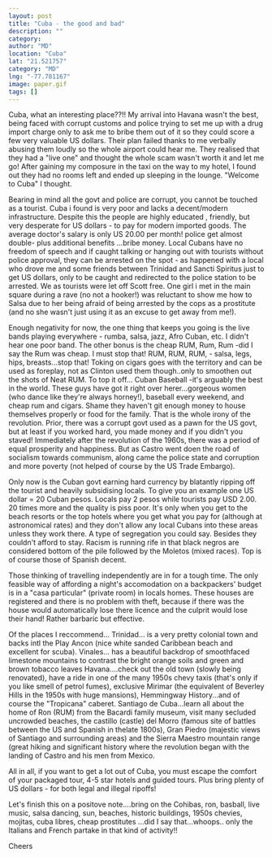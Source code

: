 ```yaml
---
layout: post
title: "Cuba - the good and bad"
description: ""
category:
author: "MD"
location: "Cuba"
lat: "21.521757"
category: "MD"
lng: "-77.781167"
image: paper.gif
tags: []
---
```



Cuba, what an interesting place??!!
My arrival into Havana wasn't the best, being faced with 
corrupt 
customs and police trying to set me up with a drug import 
charge only 
to ask me to bribe them out of it so they could score a few 
very 
valuable US dollars. Their plan failed thanks to me 
verbally abusing 
them loudly so the whole airport could hear me. They 
realised that 
they had a "live one" and thought the whole scam wasn't 
worth it and 
let me go! After gaining my composure in the taxi on the 
way to my 
hotel, I found out they had no rooms left and ended up 
sleeping in the lounge. "Welcome to Cuba" I thought.

Bearing in mind all the govt and police are corrupt, you 
cannot be touched as a tourist. Cuba i found is very poor 
and lacks a decent/modern infrastructure. Despite this the 
people are highly educated , friendly, but very desperate 
for US dollars - to pay for modern imported goods. The 
average doctor's salary is only US 20.00 per month! police 
get almost double- plus additional benefits ...bribe money. 
Local Cubans have no freedom of speech and if caught 
talking or hanging out with tourists without police 
approval, they can be arrested on the spot - as happened 
with a local who drove me and some friends between Trinidad 
and Sancti Spiritus just to get US dollars, only to be 
caught and redirected to the police station to be arrested. 
We as tourists were let off Scott free. One girl i met in 
the main square during a rave (no not a hooker!) was 
reluctant to show me how to Salsa due to her being afraid 
of being arrested by the cops as a prostitute (and no she 
wasn't just using it as an excuse to get away from me!).

Enough negativity for now, the one thing that keeps you 
going is the live bands playing everywhere - rumba, salsa, 
jazz, Afro Cuban, etc. I didn't hear one poor band. The 
other bonus is the cheap RUM, Rum, Rum -did I say the Rum 
was cheap. I must stop that! RUM, RUM, RUM, - salsa, legs, 
hips, breasts...stop that! Toking on cigars goes with the 
territory and can be used as foreplay, not as Clinton used 
them though..only to smoothen out the shots of Neat RUM. To 
top it off... Cuban Baseball -it's arguably the best in the 
world. These guys have got it right over herer...gorgeous 
women (who dance like they're always horney!), baseball 
every weekend, and cheap rum and cigars. Shame they haven't 
git enough money to house themselves properly or food for 
the family. That is the whole irony of the revolution. 
Prior, there was a corrupt govt used as a pawn for the US 
govt, but at least if you worked hard, you made money and 
if you didn't you staved! Immediately after the revolution 
of the 1960s, there was a period of equal prosperity and 
happiness. But as Castro went doen the road of socialism 
towards communism, along came the police state and 
corruption and more poverty (not helped of course by the US 
Trade Embargo).

Only now is the Cuban govt earning hard currency by 
blatantly ripping off the tourist and heavily subsidising 
locals. To give you an example one US dollar = 20 Cuban 
pesos. Locals pay 2 pesos while tourists pay USD 2.00. 20 
times more and the quality is piss poor. It's only when you 
get to the beach resorts or the top hotels where you get 
what you pay for (although at astronomical rates) and they 
don't allow any local Cubans into these areas unless they 
work there. A type of segregation you could say. Besides 
they couldn't afford to stay. Racism is running rife in 
that black negros are considered bottom of the pile 
followed by the Moletos (mixed races). Top is of course 
those of Spanish decent.

Those thinking of travelling independently are in for a 
tough time. The only feasible way of affording a night's 
accomodation on a backpackers' budget is in a "casa 
particular" (private room) in locals homes. These houses 
are registered and there is no problem with theft, because 
if there was the house would automatically lose there 
licence and the culprit would lose their hand! Rather 
barbaric but effective.

Of the places I reccommend...
Trinidad... is a very pretty colonial town and backs intl 
the Play Ancon (nice white sanded Caribbean beach and 
excellent for scuba).
Vinales... has a beautiful backdrop of smoothfaced 
limestone mountains to contrast the bright orange soils and 
green and brown tobacco leaves
Havana....check out the old town (slowly being 
renovated), have a ride in one of the many 1950s chevy 
taxis (that's only if you like smell of petrol fumes), 
exclusive Mirimar (the equivalent of Beverley Hills in the 
1950s with huge mansions), Hemmingway History...and of 
course the "Tropicana" caberet. 
Santiago de Cuba...learn all about the home of Ron (RUM) 
from the Bacardi family museum, visit many secluded 
uncrowded beaches, the castillo (castle) del Morro (famous 
site of battles between the US and Spanish in thelate 
1800s), Gran Piedro (majestic views of Santiago and 
surrounding areas) and the Sierra Maestro mountain range 
(great hiking and significant history where the revolution 
began with the landing of Castro and his men from Mexico.

All in all, if you want to get a lot out of Cuba, you must 
escape the comfort of your packaged tour, 4-5 star hotels 
and guided tours. Plus bring plenty of US dollars - for 
both legal and illegal ripoffs!

Let's finish this on a positove note....bring on the 
Cohibas, ron, basball, live music, salsa dancing, sun, 
beaches, historic buildings, 1950s chevies, mojitas, cuba 
libres, cheap prostitutes ...did I say that...whoops.. only 
the Italians and French partake in that kind of activity!!

Cheers





